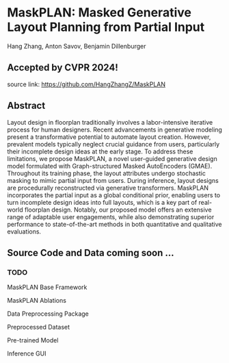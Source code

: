 # MaskPLAN: Masked Generative Layout Planning from Partial Input

Hang Zhang, Anton Savov, Benjamin Dillenburger

## Accepted by CVPR 2024!

source link: https://github.com/HangZhangZ/MaskPLAN

## Abstract
 
Layout design in floorplan traditionally involves a labor-intensive iterative process for human designers. Recent advancements in generative modeling present a transformative potential to automate layout creation. However, prevalent models typically neglect crucial guidance from users, particularly their incomplete design ideas at the early stage. To address these limitations, we propose MaskPLAN, a novel user-guided generative design model formulated with Graph-structured Masked AutoEncoders (GMAE). Throughout its training phase, the layout attributes undergo stochastic masking to mimic partial input from users. During inference, layout designs are procedurally reconstructed via generative transformers. MaskPLAN incorporates the partial input as a global conditional prior, enabling users to turn incomplete design ideas into full layouts, which is a key part of real-world floorplan design. Notably, our proposed model offers an extensive range of adaptable user engagements, while also demonstrating superior performance to state-of-the-art methods in both quantitative and qualitative evaluations.

## Source Code and Data coming soon ...

### TODO

MaskPLAN Base Framework

MaskPLAN Ablations

Data Preprocessing Package

Preprocessed Dataset

Pre-trained Model

Inference GUI 
